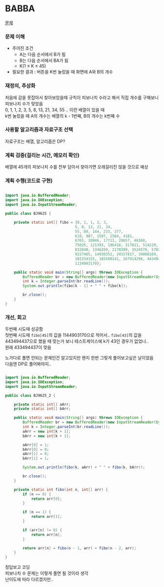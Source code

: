 # BABBA
[문제](https://www.acmicpc.net/problem/9625)

### 문제 이해
- 주어진 조건 
  - A는 다음 순서에서 B가 됨  
  - B는 다음 순서에서 BA가 됨  
  - K(1 ≤ K ≤ 45)  
- 필요한 결과 : 버튼을 K번 눌렀을 때 화면에 A와 B의 개수

### 재정의, 추상화
처음에 감을 못잡아서 찾아보았을때 규칙이 피보나치 수라고 해서 직접 개수를 구해보니 피보나치 수가 맞았음  
0, 1, 1, 2, 3, 5, 8, 13, 21, 34, 55 .. 이런 배열이 있을 때  
k번 눌렀을 때 A의 개수는 배열의 k - 1번째, B의 개수는 k번째 수  

### 사용할 알고리즘과 자료구조 선택
자료구조는 배열, 알고리즘은 DP?  

### 계획 검증(걸리는 시간, 메모리 확인)
배열에 45개의 피보나치 수를 전부 담아서 찾아가면 오래걸리진 않을 것으로 예상  

### 계획 수행(코드로 구현)
```java

import java.io.BufferedReader;
import java.io.IOException;
import java.io.InputStreamReader;

public class BJ9625 {

    private static int[] fibo = {0, 1, 1, 2, 3,
                                5, 8, 13, 21, 34,
                                55, 89, 144, 233, 377,
                                610, 987, 1597, 2584, 4181,
                                6765, 10946, 17711, 28657, 46368,
                                75025, 121393, 196418, 317811, 514229,
                                832040, 1346269, 2178309, 3524578, 5702887,
                                9227465, 14930352, 24157817, 39088169, 63245986,
                                102334155, 165580141, 267914296, 443494437, 701408733,
                                1134903170};

    public static void main(String[] args) throws IOException {
        BufferedReader br = new BufferedReader(new InputStreamReader(System.in));
        int k = Integer.parseInt(br.readLine());
        System.out.println(fibo[k - 1] + " " + fibo[k]);

        br.close();
    }
}

```

### 개선, 회고
두번째 시도때 성공함  
첫번째 시도때 `fibo[45]`의 값을 1144903170으로 적어서..
`fibo[43]`의 값을 443494437으로 했을 때 맞는거 보니 테스트케이스에 k가 43인 경우가 없었나..  
원래 433494437이 맞음  

노가다로 풀면 안되는 문제인건 알고있지만 왠지 한번 그렇게 풀어보고싶은 날이었음  
다음엔 DP로 풀어봐야지..

```java

import java.io.BufferedReader;
import java.io.IOException;
import java.io.InputStreamReader;

public class BJ9625_2 {

    private static int[] aArr;
    private static int[] bArr;

    public static void main(String[] args) throws IOException {
        BufferedReader br = new BufferedReader(new InputStreamReader(System.in));
        int k = Integer.parseInt(br.readLine());
        aArr = new int[k + 1];
        bArr = new int[k + 1];

        aArr[0] = 1;
        bArr[0] = 0;
        aArr[1] = 0;
        bArr[1] = 1;

        System.out.println(fibo(k, aArr) + " " + fibo(k, bArr));

        br.close();
    }

    private static int fibo(int n, int[] arr) {
        if (n == 0) {
            return arr[0];
        }

        if (n == 1) {
            return arr[1];
        }

        if (arr[n] != 0) {
            return arr[n];
        }

        return arr[n] = fibo(n - 1, arr) + fibo(n - 2, arr);
    }
}

```
정답보고 코딩  
피보나치 수 문제는 이렇게 풀면 될 것이라 생각  
난이도에 따라 다르겠지만..